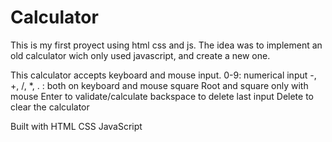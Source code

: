 # Calculator
This is my first proyect using html css and js. The idea was to implement an old calculator wich only used javascript, and create a new one.

This calculator accepts keyboard and mouse input.
0-9: numerical input
-, +, /, *, . : both on keyboard and mouse
square Root and square only with mouse
Enter to validate/calculate
backspace to delete last input
Delete to clear the calculator

Built with
HTML
CSS
JavaScript
